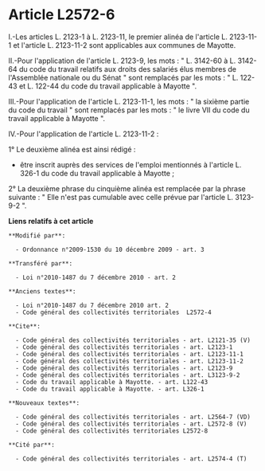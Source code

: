 # Article L2572-6

I.-Les articles L. 2123-1 à L. 2123-11, le premier alinéa de l'article L. 2123-11-1 et l'article L. 2123-11-2 sont
applicables aux communes de Mayotte. 

II.-Pour l'application de l'article L. 2123-9, les mots : " L. 3142-60 à L. 3142-64 du code du travail relatifs aux droits
des salariés élus membres de l'Assemblée nationale ou du Sénat " sont remplacés par les mots : " L. 122-43 et L. 122-44 du
code du travail applicable à Mayotte ". 

III.-Pour l'application de l'article L. 2123-11-1, les mots : " la sixième partie du code du travail " sont remplacés par les
mots : " le livre VII du code du travail applicable à Mayotte ". 

IV.-Pour l'application de l'article L. 2123-11-2 : 

1° Le deuxième alinéa est ainsi rédigé :

- être inscrit auprès des services de l'emploi mentionnés à l'article L. 326-1 du code du travail applicable à Mayotte ; 

2° La deuxième phrase du cinquième alinéa est remplacée par la phrase suivante : " Elle n'est pas cumulable avec celle prévue
par l'article L. 3123-9-2 ".

**Liens relatifs à cet article**

	**Modifié par**:

	  - Ordonnance n°2009-1530 du 10 décembre 2009 - art. 3

	**Transféré par**:

	  - Loi n°2010-1487 du 7 décembre 2010 - art. 2

	**Anciens textes**:

	  - Loi n°2010-1487 du 7 décembre 2010 art. 2
	  - Code général des collectivités territoriales  L2572-4

	**Cite**:

	  - Code général des collectivités territoriales - art. L2121-35 (V)
	  - Code général des collectivités territoriales - art. L2123-1
	  - Code général des collectivités territoriales - art. L2123-11-1
	  - Code général des collectivités territoriales - art. L2123-11-2
	  - Code général des collectivités territoriales - art. L2123-9
	  - Code général des collectivités territoriales - art. L3123-9-2
	  - Code du travail applicable à Mayotte. - art. L122-43
	  - Code du travail applicable à Mayotte. - art. L326-1

	**Nouveaux textes**:

	  - Code général des collectivités territoriales - art. L2564-7 (VD)
	  - Code général des collectivités territoriales - art. L2572-8 (V)
	  - Code général des collectivités territoriales L2572-8

	**Cité par**:

	  - Code général des collectivités territoriales - art. L2574-4 (T)
